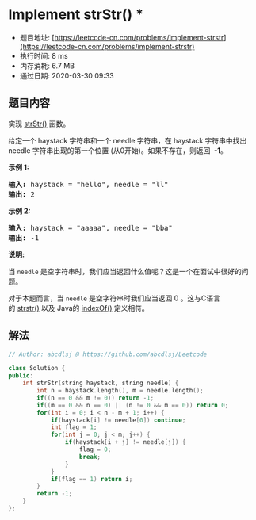 # Implement strStr() *
- 题目地址: [https://leetcode-cn.com/problems/implement-strstr](https://leetcode-cn.com/problems/implement-strstr)
- 执行时间: 8 ms
- 内存消耗: 6.7 MB
- 通过日期: 2020-03-30 09:33

## 题目内容
<p>实现 <a href="https://baike.baidu.com/item/strstr/811469" target="_blank">strStr()</a> 函数。</p>

<p>给定一个 haystack 字符串和一个 needle 字符串，在 haystack 字符串中找出 needle 字符串出现的第一个位置 (从0开始)。如果不存在，则返回  <strong>-1</strong>。</p>

<p><strong>示例 1:</strong></p>

<pre><strong>输入:</strong> haystack = "hello", needle = "ll"
<strong>输出:</strong> 2
</pre>

<p><strong>示例 2:</strong></p>

<pre><strong>输入:</strong> haystack = "aaaaa", needle = "bba"
<strong>输出:</strong> -1
</pre>

<p><strong>说明:</strong></p>

<p>当 <code>needle</code> 是空字符串时，我们应当返回什么值呢？这是一个在面试中很好的问题。</p>

<p>对于本题而言，当 <code>needle</code> 是空字符串时我们应当返回 0 。这与C语言的 <a href="https://baike.baidu.com/item/strstr/811469" target="_blank">strstr()</a> 以及 Java的 <a href="https://docs.oracle.com/javase/7/docs/api/java/lang/String.html#indexOf(java.lang.String)" target="_blank">indexOf()</a> 定义相符。</p>


## 解法
```cpp
// Author: abcdlsj @ https://github.com/abcdlsj/Leetcode

class Solution {
public:
    int strStr(string haystack, string needle) {
        int n = haystack.length(), m = needle.length();
        if((n == 0 && m != 0)) return -1;
        if((m == 0 && n == 0) || (n != 0 && m == 0)) return 0;
        for(int i = 0; i < n - m + 1; i++) {
            if(haystack[i] != needle[0]) continue;
            int flag = 1;
            for(int j = 0; j < m; j++) {
                if(haystack[i + j] != needle[j]) {
                    flag = 0;
                    break;
                }
            }
            if(flag == 1) return i;
        }
        return -1;
    }
};

```